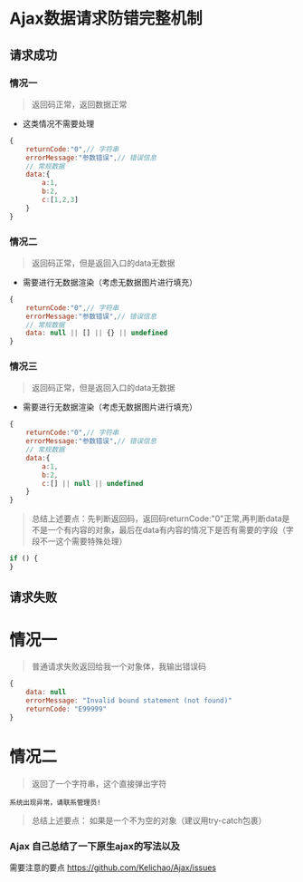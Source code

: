 # Ajax数据请求防错完整机制

## 请求成功

### 情况一
> 返回码正常，返回数据正常

- 这类情况不需要处理

```js
{
	returnCode:"0",// 字符串
	errorMessage:"参数错误",// 错误信息
	// 常规数据
	data:{
		a:1,
		b:2,
		c:[1,2,3]
	}
}
```

### 情况二
> 返回码正常，但是返回入口的data无数据

- 需要进行无数据渲染（考虑无数据图片进行填充）

```js
{
	returnCode:"0",// 字符串
	errorMessage:"参数错误",// 错误信息
	// 常规数据
	data: null || [] || {} || undefined
}
```

### 情况三
> 返回码正常，但是返回入口的data无数据

- 需要进行无数据渲染（考虑无数据图片进行填充）

```js
{
	returnCode:"0",// 字符串
	errorMessage:"参数错误",// 错误信息
	// 常规数据
	data:{
		a:1,
		b:2,
		c:[] || null || undefined
	}
}
```

> 总结上述要点：先判断返回码，返回码returnCode:"0"正常,再判断data是不是一个有内容的对象，最后在data有内容的情况下是否有需要的字段（字段不一这个需要特殊处理）
```js
if () {
}
```

## 请求失败

# 情况一

> 普通请求失败返回给我一个对象体，我输出错误码

```js
{
    data: null
    errorMessage: "Invalid bound statement (not found)"
    returnCode: "E99999"
}
```

# 情况二

> 返回了一个字符串，这个直接弹出字符

```
系统出现异常，请联系管理员! 
```

> 总结上述要点： 如果是一个不为空的对象（建议用try-catch包裹）

### Ajax 自己总结了一下原生ajax的写法以及
需要注意的要点 https://github.com/Kelichao/Ajax/issues
